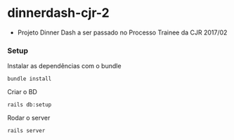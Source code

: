 # dinnerdash-cjr-2

- Projeto Dinner Dash a ser passado no Processo Trainee da CJR 2017/02

### Setup

Instalar as dependências com o bundle

```
bundle install
```

Criar o BD

```
rails db:setup
```

Rodar o server

```
rails server
```